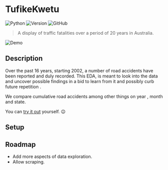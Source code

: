 # TufikeKwetu

![Python](https://img.shields.io/badge/Python-3.7-lightgreen)   ![Version](https://img.shields.io/badge/Version-2.0-orange)
![GitHub](https://img.shields.io/github/license/MarvinKweyu/Traffic-Analysis)

> A display of traffic fatalities over a period of 20 years in Australia.

![Demo](demo/traffic_analysis.gif)



Description
-----------
Over the past 16 years, starting 2002, a number of road accidents have been reported and duly recorded.
This EDA, is meant to look into the data and uncover possible findings in a bid to learn from it and possibly curb future repetition .

We compare cumulative road accidents among other things on year , month and state.

You can [try it out](https://traffic-analysis-display.herokuapp.com/?item_for_compare=Year) yourself. :wink:


## Setup


## Roadmap

- Add more aspects of data exploration.
- Allow scraping.
